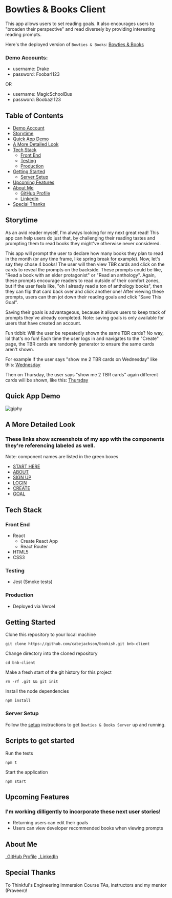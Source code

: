# Bowties & Books Client

This app allows users to set reading goals.
It also encourages users to "broaden their perspective" and read diversely by providing interesting reading prompts.

Here's the deployed version of `Bowties & Books`: [Bowties & Books](https://bookish-client.vercel.app/ "Bowties-and-Books")

### Demo Accounts:

- username: Drake
- password: Foobar!123

OR

- username: MagicSchoolBus
- password: Boobaz!123

## Table of Contents

- [Demo Account](#Demo-Account)
- [Storytime](#Storytime)
- [Quick App Demo](#Quick-App-Demo)
- [A More Detailed Look](#A-More-Detailed-Look)
- [Tech Stack](#Tech-Stack)
  - [Front End](#Front-End)
  - [Testing](#Testing)
  - [Production](#Production)
- [Getting Started](#Getting-Started)
  - [Server Setup](#Server-Setup)
- [Upcoming Features](#Upcoming-Features)
- [About Me](#About-Me)
  - [GitHub Profile](https://github.com/cabejackson)
  - [LinkedIn](https://www.linkedin.com/in/caleb-jackson-cabe/)
- [Special Thanks](#Special-Thanks)

## Storytime

As an avid reader myself, I'm always looking for my next great read! This app can help users do just that, by challenging their reading tastes and prompting them to read books they might've otherwise never considered.

This app will prompt the user to declare how many books they plan to read in the month (or any time frame, like spring break for example). Now, let's say they chose 4 books! The user will then view TBR cards and click on the cards to reveal the prompts on the backside. These prompts could be like, "Read a book with an elder protagonist" or "Read an anthology". Again, these prompts encourage readers to read outside of their comfort zones, but if the user feels like, "oh I already read a ton of anthology books", then they can flip that card back over and click another one! After viewing these prompts, users can then jot down their reading goals and click "Save This Goal".

Saving their goals is advantageous, because it allows users to keep track of prompts they've already completed. Note: saving goals is only available for users that have created an account.

Fun tidbit:
Will the user be repeatedly shown the same TBR cards? No way, lol that's no fun! Each time the user logs in and navigates to the "Create" page, the TBR cards are randomly generator to ensure the same cards aren't shown.

For example if the user says "show me 2 TBR cards on Wednesday" like this:
[Wednesday](https://imgur.com/a/gct0JEY)

Then on Thursday, the user says "show me 2 TBR cards" again different cards will be shown, like this:
[Thursday](https://imgur.com/a/nVWjIKN)

## Quick App Demo

![giphy](https://media.giphy.com/media/AUJnEt2yVTnyfViugs/giphy.gif)

## A More Detailed Look

### These links show screenshots of my app with the components they're referencing labeled as well.

Note: component names are listed in the green boxes

- [START HERE](https://imgur.com/a/BWxNwNw)
- [ABOUT](https://imgur.com/a/I0Ag4tv)
- [SIGN UP](https://imgur.com/a/k8Repzt)
- [LOGIN](https://imgur.com/a/MHjs696)
- [CREATE](https://imgur.com/a/NoXozEx)
- [GOAL](https://imgur.com/a/Foui1Vd)

## Tech Stack

### Front End

- React
  - Create React App
  - React Router
- HTML5
- CSS3

### Testing

- Jest (Smoke tests)

### Production

- Deployed via Vercel

## Getting Started

Clone this repository to your local machine

```
git clone https://github.com/cabejackson/bookish.git bnb-client
```

Change directory into the cloned repository

```
cd bnb-client
```

Make a fresh start of the git history for this project

```
rm -rf .git && git init
```

Install the node dependencies

```
npm install
```

### Server Setup

Follow the [setup](https://github.com/cabejackson/bookish-backend) instructions to get `Bowties & Books Server` up and running.

## Scripts to get started

Run the tests

```
npm t
```

Start the application

```
npm start
```

## Upcoming Features

### I'm working dilligently to incorporate these next user stories!

- Returning users can edit their goals
- Users can view developer recommended books when viewing prompts

## About Me

_[GitHub Profile](https://github.com/cabejackson)
_[LinkedIn](https://www.linkedin.com/in/caleb-jackson-cabe/)

## Special Thanks

To Thinkful's Engineering Immersion Course TAs, instructors and my mentor (Praveen)!
